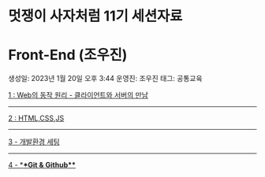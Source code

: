 # 멋쟁이 사자처럼 11기 세션자료

# Front-End (조우진)

생성일: 2023년 1월 20일 오후 3:44
운영진: 조우진
태그: 공통교육

[1 : Web의 동작 원리 - 클라이언트와 서버의 만남](https://www.notion.so/1-Web-812188e86b77441988aaba33bee1dc63)

---

[2 : HTML,CSS,JS](https://www.notion.so/2-HTML-CSS-JS-8c84455905e24c8b89dc7a0332e94a8c)

---

[3 - 개발환경 세팅](https://www.notion.so/3-0d7fabc0e8b04641986c43eccfeb9686)

---

[4 - \***\*Git & Github\*\***](https://www.notion.so/4-Git-Github-435368d3c5774466ae6ed9185a2420db)

